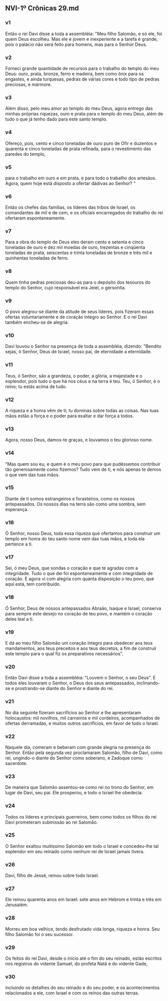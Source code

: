 ## NVI-1º Crônicas 29.md
### v1
 Então o rei Davi disse a toda a assembléia: "Meu filho Salomão, e só ele, foi quem Deus escolheu. Mas ele é jovem e inexperiente e a tarefa é grande, pois o palácio não será feito para homens, mas para o Senhor Deus.
### v2
 Forneci grande quantidade de recursos para o trabalho do templo do meu Deus: ouro, prata, bronze, ferro e madeira, bem como ônix para os engastes, e ainda turquesas, pedras de várias cores e todo tipo de pedras preciosas, e mármore.
### v3
 Além disso, pelo meu amor ao templo do meu Deus, agora entrego das minhas próprias riquezas, ouro e prata para o templo do meu Deus, além de tudo o que já tenho dado para este santo templo.
### v4
 Ofereço, pois, cento e cinco toneladas de ouro puro de Ofir e duzentos e quarenta e cinco toneladas de prata refinada, para o revestimento das paredes do templo,
### v5
 para o trabalho em ouro e em prata, e para todo o trabalho dos artesãos. Agora, quem hoje está disposto a ofertar dádivas ao Senhor? "
### v6
 Então os chefes das famílias, os líderes das tribos de Israel, os comandantes de mil e de cem, e os oficiais encarregados do trabalho do rei ofertaram espontaneamente.
### v7
 Para a obra do templo de Deus eles deram cento e setenta e cinco toneladas de ouro e dez mil moedas de ouro, trezentas e cinqüenta toneladas de prata, seiscentas e trinta toneladas de bronze e três mil e quinhentas toneladas de ferro.
### v8
 Quem tinha pedras preciosas deu-as para o depósito dos tesouros do templo do Senhor, cujo responsável era Jeiel, o gersonita.
### v9
 O povo alegrou-se diante da atitude de seus líderes, pois fizeram essas ofertas voluntariamente e de coração íntegro ao Senhor. E o rei Davi também encheu-se de alegria.
### v10
 Davi louvou o Senhor na presença de toda a assembléia, dizendo: "Bendito sejas, ó Senhor, Deus de Israel, nosso pai, de eternidade a eternidade.
### v11
 Teus, ó Senhor, são a grandeza, o poder, a glória, a majestade e o esplendor, pois tudo o que há nos céus e na terra é teu. Teu, ó Senhor, é o reino; tu estás acima de tudo.
### v12
 A riqueza e a honra vêm de ti; tu dominas sobre todas as coisas. Nas tuas mãos estão a força e o poder para exaltar e dar força a todos.
### v13
 Agora, nosso Deus, damos-te graças, e louvamos o teu glorioso nome.
### v14
 "Mas quem sou eu, e quem é o meu povo para que pudéssemos contribuir tão generosamente como fizemos? Tudo vem de ti, e nós apenas te demos o que vem das tuas mãos.
### v15
 Diante de ti somos estrangeiros e forasteiros, como os nossos antepassados. Os nossos dias na terra são como uma sombra, sem esperança.
### v16
 Ó Senhor, nosso Deus, toda essa riqueza que ofertamos para construir um templo em honra do teu santo nome vem das tuas mãos, e toda ela pertence a ti.
### v17
 Sei, ó meu Deus, que sondas o coração e que te agradas com a integridade. Tudo o que dei foi espontaneamente e com integridade de coração. E agora vi com alegria com quanta disposição o teu povo, que aqui está, tem contribuído.
### v18
 Ó Senhor, Deus de nossos antepassados Abraão, Isaque e Israel, conserva para sempre este desejo no coração de teu povo, e mantém o coração deles leal a ti.
### v19
 E dá ao meu filho Salomão um coração íntegro para obedecer aos teus mandamentos, aos teus preceitos e aos teus decretos, a fim de construir este templo para o qual fiz os preparativos necessários".
### v20
 Então Davi disse a toda a assembléia: "Louvem o Senhor, o seu Deus". E todos eles louvaram o Senhor, o Deus dos seus antepassados, inclinando-se e prostrando-se diante do Senhor e diante do rei.
### v21
 No dia seguinte fizeram sacrifícios ao Senhor e lhe apresentaram holocaustos: mil novilhos, mil carneiros e mil cordeiros, acompanhados de ofertas derramadas, e muitos outros sacrifícios, em favor de todo o Israel.
### v22
 Naquele dia, comeram e beberam com grande alegria na presença do Senhor. Então pela segunda vez proclamaram Salomão, filho de Davi, como rei, ungindo-o diante do Senhor como soberano, e Zadoque como sacerdote.
### v23
 De maneira que Salomão assentou-se como rei no trono do Senhor, em lugar de Davi, seu pai. Ele prosperou, e todo o Israel lhe obedecia.
### v24
 Todos os líderes e principais guerreiros, bem como todos os filhos do rei Davi prometeram submissão ao rei Salomão.
### v25
 O Senhor exaltou muitíssimo Salomão em todo o Israel e concedeu-lhe tal esplendor em seu reinado como nenhum rei de Israel jamais tivera.
### v26
 Davi, filho de Jessé, reinou sobre todo Israel.
### v27
 Ele reinou quarenta anos em Israel: sete anos em Hebrom e trinta e três em Jerusalém.
### v28
 Morreu em boa velhice, tendo desfrutado vida longa, riqueza e honra. Seu filho Salomão foi o seu sucessor.
### v29
 Os feitos do rei Davi, desde o início até o fim do seu reinado, estão escritos nos registros do vidente Samuel, do profeta Natã e do vidente Gade,
### v30
 incluindo os detalhes do seu reinado e do seu poder, e os acontecimentos relacionados a ele, com Israel e com os reinos das outras terras.
